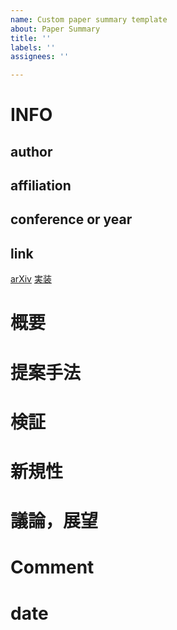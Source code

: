```yaml
---
name: Custom paper summary template
about: Paper Summary
title: ''
labels: ''
assignees: ''

---
```


# INFO
## author

## affiliation

## conference or year

## link
[arXiv]()
[実装]()

# 概要

# 提案手法

# 検証

# 新規性

# 議論，展望

# Comment

# date